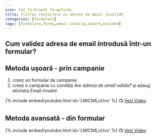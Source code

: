 ```yaml
---
icon: fas fa-brands fa-wpforms
title: Filtrez contactele cu adrese de email invalide
categories: [formulare]
tags: [formulare,forms,email-invaild,inwork,novideo]
---
```


## <i class='fas fa-brands fa-wpforms'></i> Cum validez adresa de email introdusă într-un formular?

## Metoda uşoară - prin campanie
1. creez un formular de campanie
1. creez o campanie cu condiţia _Are adresa de email valida?_ şi adaug eticheta Email-Invalid

[//]: # (Comming soon video)

{% include embed/youtube.html id='LMlCN6_vUvs' %}
📺 [Vezi Video](https://www.youtube.com/watch?v=LMlCN6_vUvs)

## Metoda avansată - din formular

[//]: # (Comming soon video)

{% include embed/youtube.html id='LMlCN6_vUvs' %}
📺 [Vezi Video](https://www.youtube.com/watch?v=LMlCN6_vUvs)

